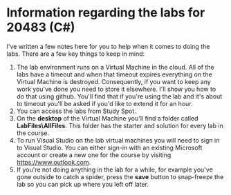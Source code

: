 # Information regarding the labs for 20483 (C#)

I've written a few notes here for you to help  when it comes to doing the labs. There are a few key things to keep in mind:

1. The lab environment runs on a Virtual Machine in the cloud. All of the labs have a timeout and when that  timeout expires everything on the Virtual Machine is destroyed. Consequently, if you want to keep any work you've done you need to store it elsewhere. I'll show you how to do that using github. You'll find that if you're using the lab and it's about to timeout you'll be asked if you'd like to extend it for an hour.
2. You can access the labs from Study Spot.
3. On the **desktop** of the Virtual Machine you'll find a folder called **LabFiles\AllFiles**. This folder has the starter and solution for every lab in the course.
4. To run Visual Studio on the lab virtual machines you will need to sign in to Visual Studio. You can either sign-in with an existing Microsoft account or create a new one for the course by visiting https://www.outlook.com.
5. If you're not doing anything in the lab for a while, for example you've gone outside to catch a spider, press the **save** button to snap-freeze the lab so you can pick up where you left off later.